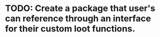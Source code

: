 # TODO: Create a package that user's can reference through an interface for their custom loot functions.
